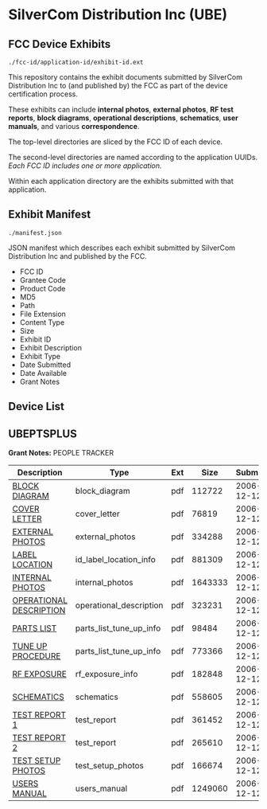 # SilverCom Distribution Inc (UBE)
## FCC Device Exhibits

```
./fcc-id/application-id/exhibit-id.ext
```

This repository contains the exhibit documents submitted by SilverCom Distribution Inc to (and published by) the FCC as part of the device certification process.

These exhibits can include **internal photos**, **external photos**, **RF test reports**, **block diagrams**, **operational descriptions**, **schematics**, **user manuals**, and various **correspondence**.

The top-level directories are sliced by the FCC ID of each device.

The second-level directories are named according to the application UUIDs. *Each FCC ID includes one or more application.*

Within each application directory are the exhibits submitted with that application. 

## Exhibit Manifest

```
./manifest.json
```

JSON manifest which describes each exhibit submitted by SilverCom Distribution Inc and published by the FCC.

- FCC ID
- Grantee Code
- Product Code
- MD5
- Path
- File Extension
- Content Type
- Size
- Exhibit ID
- Exhibit Description
- Exhibit Type
- Date Submitted
- Date Available
- Grant Notes

## Device List
## UBEPTSPLUS
**Grant Notes:** PEOPLE TRACKER

| Description | Type | Ext | Size | Submitted | Available |
| ----------- | ---- | --- | ---- | --------- | --------- |
| [BLOCK DIAGRAM](UBEPTSPLUS/6fd5d09f6c08a3a7fb95ece68642e918/737344.pdf) | block_diagram | pdf | 112722 | 2006-12-12 | 2006-12-12 |
| [COVER LETTER](UBEPTSPLUS/6fd5d09f6c08a3a7fb95ece68642e918/737345.pdf) | cover_letter | pdf | 76819 | 2006-12-12 | 2006-12-12 |
| [EXTERNAL PHOTOS](UBEPTSPLUS/6fd5d09f6c08a3a7fb95ece68642e918/737346.pdf) | external_photos | pdf | 334288 | 2006-12-12 | 2006-12-12 |
| [LABEL LOCATION](UBEPTSPLUS/6fd5d09f6c08a3a7fb95ece68642e918/737347.pdf) | id_label_location_info | pdf | 881309 | 2006-12-12 | 2006-12-12 |
| [INTERNAL PHOTOS](UBEPTSPLUS/6fd5d09f6c08a3a7fb95ece68642e918/737348.pdf) | internal_photos | pdf | 1643333 | 2006-12-12 | 2006-12-12 |
| [OPERATIONAL DESCRIPTION](UBEPTSPLUS/6fd5d09f6c08a3a7fb95ece68642e918/737349.pdf) | operational_description | pdf | 323231 | 2006-12-12 | 2006-12-12 |
| [PARTS LIST](UBEPTSPLUS/6fd5d09f6c08a3a7fb95ece68642e918/737350.pdf) | parts_list_tune_up_info | pdf | 98484 | 2006-12-12 | 2006-12-12 |
| [TUNE UP PROCEDURE](UBEPTSPLUS/6fd5d09f6c08a3a7fb95ece68642e918/737356.pdf) | parts_list_tune_up_info | pdf | 773366 | 2006-12-12 | 2006-12-12 |
| [RF EXPOSURE](UBEPTSPLUS/6fd5d09f6c08a3a7fb95ece68642e918/737351.pdf) | rf_exposure_info | pdf | 182848 | 2006-12-12 | 2006-12-12 |
| [SCHEMATICS](UBEPTSPLUS/6fd5d09f6c08a3a7fb95ece68642e918/737352.pdf) | schematics | pdf | 558605 | 2006-12-12 | 2006-12-12 |
| [TEST REPORT 1](UBEPTSPLUS/6fd5d09f6c08a3a7fb95ece68642e918/737353.pdf) | test_report | pdf | 361452 | 2006-12-12 | 2006-12-12 |
| [TEST REPORT 2](UBEPTSPLUS/6fd5d09f6c08a3a7fb95ece68642e918/737354.pdf) | test_report | pdf | 265610 | 2006-12-12 | 2006-12-12 |
| [TEST SETUP PHOTOS](UBEPTSPLUS/6fd5d09f6c08a3a7fb95ece68642e918/737355.pdf) | test_setup_photos | pdf | 166674 | 2006-12-12 | 2006-12-12 |
| [USERS MANUAL](UBEPTSPLUS/6fd5d09f6c08a3a7fb95ece68642e918/737357.pdf) | users_manual | pdf | 1249060 | 2006-12-12 | 2006-12-12 |
